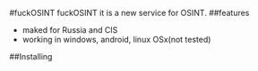 #fuckOSINT
fuckOSINT it is a new service for OSINT.
##features
 * maked for Russia and CIS
 * working in windows, android, linux OSx(not tested)


##Installing
 ``` git clone 
